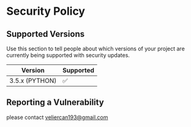 # Security Policy

## Supported Versions

Use this section to tell people about which versions of your project are
currently being supported with security updates.

| Version | Supported          |
| ------- | ------------------ |
| 3.5.x   (PYTHON)   | :white_check_mark: |

## Reporting a Vulnerability

please contact veliercan193@gmail.com
